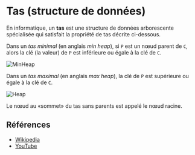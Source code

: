 # Tas (structure de données)

En informatique, un **tas** est une structure de données arborescente spécialisée qui satisfait la propriété de tas décrite ci-dessous.

Dans un _tas minimal_ (en anglais _min heap_), si `P` est un nœud parent de `C`, alors la clé (la valeur) de `P` est inférieure ou égale à la clé de `C`.

![MinHeap](https://upload.wikimedia.org/wikipedia/commons/6/69/Min-heap.png)

Dans un _tas maximal_ (en anglais _max heap_), la clé de `P` est supérieure ou égale à la clé de `C`.

![Heap](https://upload.wikimedia.org/wikipedia/commons/3/38/Max-Heap.svg)

Le nœud au «sommet» du tas sans parents est appelé le nœud racine.

## Références

- [Wikipedia](<https://fr.wikipedia.org/wiki/Tas_(informatique)>)
- [YouTube](https://www.youtube.com/watch?v=t0Cq6tVNRBA&index=5&t=0s&list=PLLXdhg_r2hKA7DPDsunoDZ-Z769jWn4R8)
